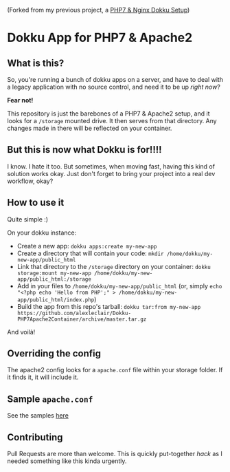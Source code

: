 (Forked from my previous project, a [PHP7 & Nginx Dokku Setup](https://github.com/alexleclair/Dokku-PHP7NginxContainer))
# Dokku App for PHP7 & Apache2
## What is this?
So, you're running a bunch of dokku apps on a server, and have to deal with a legacy application with no source control, and need it to be up _right now_?

**Fear not!** 

This repository is just the barebones of a PHP7 & Apache2 setup, and it looks for a `/storage` mounted drive. It then serves from that directory.
Any changes made in there will be reflected on your container.

## But this is now what Dokku is for!!!!
I know. I hate it too. But sometimes, when moving fast, having this kind of solution works okay. Just don't forget to bring your project into a real dev workflow, okay?

## How to use it
Quite simple :)

On your dokku instance: 

- Create a new app: `dokku apps:create my-new-app`
- Create a directory that will contain your code: `mkdir /home/dokku/my-new-app/public_html`
- Link that directory to the `/storage` directory on your container: `dokku storage:mount my-new-app /home/dokku/my-new-app/public_html:/storage`
- Add in your files to `/home/dokku/my-new-app/public_html` (or, simply `echo "<?php echo 'Hello from PHP';" > /home/dokku/my-new-app/public_html/index.php`)
- Build the app from this repo's tarball: `dokku tar:from my-new-app https://github.com/alexleclair/Dokku-PHP7Apache2Container/archive/master.tar.gz`

And voilà!

## Overriding the config
The apache2 config looks for a `apache.conf` file within your storage folder. If it finds it, it will include it.

## Sample `apache.conf` 
See the samples [here](https://github.com/alexleclair/Dokku-PHP7Apache2Container/blob/master/samples/README.md)

## Contributing
Pull Requests are more than welcome. This is quickly put-together _hack_ as I needed something like this kinda urgently.
